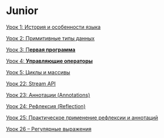 # Junior

[Урок 1: История и особенности языка](Junior%2019ed2ba5f32b4bb3a95c74ad8f40aecf/%D0%A3%D1%80%D0%BE%D0%BA%201%20%D0%98%D1%81%D1%82%D0%BE%D1%80%D0%B8%D1%8F%20%D0%B8%20%D0%BE%D1%81%D0%BE%D0%B1%D0%B5%D0%BD%D0%BD%D0%BE%D1%81%D1%82%D0%B8%20%D1%8F%D0%B7%D1%8B%D0%BA%D0%B0%2011920f6f05a781e0a496e2626c591607.md)

[Урок 2: Примитивные типы данных](Junior%2019ed2ba5f32b4bb3a95c74ad8f40aecf/%D0%A3%D1%80%D0%BE%D0%BA%202%20%D0%9F%D1%80%D0%B8%D0%BC%D0%B8%D1%82%D0%B8%D0%B2%D0%BD%D1%8B%D0%B5%20%D1%82%D0%B8%D0%BF%D1%8B%20%D0%B4%D0%B0%D0%BD%D0%BD%D1%8B%D1%85%2011920f6f05a7818f8898ceac9c86f34f.md)

[Урок 3: П**ервая программа**](Junior%2019ed2ba5f32b4bb3a95c74ad8f40aecf/%D0%A3%D1%80%D0%BE%D0%BA%203%20%D0%9F%D0%B5%D1%80%D0%B2%D0%B0%D1%8F%20%D0%BF%D1%80%D0%BE%D0%B3%D1%80%D0%B0%D0%BC%D0%BC%D0%B0%2011920f6f05a7817ca0f2e15b31f2152e.md)

[Урок 4: **Управляющие операторы**](Junior%2019ed2ba5f32b4bb3a95c74ad8f40aecf/%D0%A3%D1%80%D0%BE%D0%BA%204%20%D0%A3%D0%BF%D1%80%D0%B0%D0%B2%D0%BB%D1%8F%D1%8E%D1%89%D0%B8%D0%B5%20%D0%BE%D0%BF%D0%B5%D1%80%D0%B0%D1%82%D0%BE%D1%80%D1%8B%2011920f6f05a7811998d6fd7e29ed17a1.md)

[Урок 5: Циклы и массивы](Junior%2019ed2ba5f32b4bb3a95c74ad8f40aecf/%D0%A3%D1%80%D0%BE%D0%BA%205%20%D0%A6%D0%B8%D0%BA%D0%BB%D1%8B%20%D0%B8%20%D0%BC%D0%B0%D1%81%D1%81%D0%B8%D0%B2%D1%8B%2011920f6f05a781098b25f8839b13b6a3.md)

[Урок 22: Stream API](Junior%2019ed2ba5f32b4bb3a95c74ad8f40aecf/%D0%A3%D1%80%D0%BE%D0%BA%2022%20Stream%20API%2011920f6f05a781d4b1bff27d35660e3b.md)

[Урок 23: Аннотации (Annotations)](Junior%2019ed2ba5f32b4bb3a95c74ad8f40aecf/%D0%A3%D1%80%D0%BE%D0%BA%2023%20%D0%90%D0%BD%D0%BD%D0%BE%D1%82%D0%B0%D1%86%D0%B8%D0%B8%20(Annotations)%2011920f6f05a781e8a111fe13f907dfc8.md)

[Урок 24: Рефлексия (Reflection)](Junior%2019ed2ba5f32b4bb3a95c74ad8f40aecf/%D0%A3%D1%80%D0%BE%D0%BA%2024%20%D0%A0%D0%B5%D1%84%D0%BB%D0%B5%D0%BA%D1%81%D0%B8%D1%8F%20(Reflection)%2011920f6f05a78179afd5f7bd9a26701c.md)

[Урок 25: Практическое применение рефлексии и аннотаций](Junior%2019ed2ba5f32b4bb3a95c74ad8f40aecf/%D0%A3%D1%80%D0%BE%D0%BA%2025%20%D0%9F%D1%80%D0%B0%D0%BA%D1%82%D0%B8%D1%87%D0%B5%D1%81%D0%BA%D0%BE%D0%B5%20%D0%BF%D1%80%D0%B8%D0%BC%D0%B5%D0%BD%D0%B5%D0%BD%D0%B8%D0%B5%20%D1%80%D0%B5%D1%84%D0%BB%D0%B5%D0%BA%D1%81%D0%B8%D0%B8%20%D0%B8%20%D0%B0%D0%BD%D0%BD%D0%BE%D1%82%D0%B0%2011920f6f05a7814dae18cd907f930b3b.md)

[Урок 26 – Регулярные выражения](Junior%2019ed2ba5f32b4bb3a95c74ad8f40aecf/%D0%A3%D1%80%D0%BE%D0%BA%2026%20%E2%80%93%20%D0%A0%D0%B5%D0%B3%D1%83%D0%BB%D1%8F%D1%80%D0%BD%D1%8B%D0%B5%20%D0%B2%D1%8B%D1%80%D0%B0%D0%B6%D0%B5%D0%BD%D0%B8%D1%8F%2011920f6f05a781a981f6f208e814dd7f.md)
